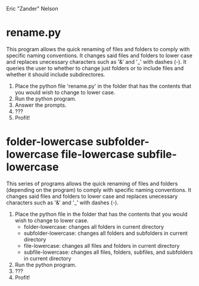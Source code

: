 Eric "Zander" Nelson

rename.py
===========

This program allows the quick renaming of files and folders to comply with specific naming conventions.  It changes said files and folders to lower case and replaces unecessary characters such as '&' and '_' with dashes (-).  It queries the user to whether to change just folders or to include files and whether it should include subdirectores.

1. Place the python file 'rename.py' in the folder that has the contents that you would wish to change to lower case.
2. Run the python program.
3. Answer the prompts.
4. ???
5. Profit!



folder-lowercase
subfolder-lowercase
file-lowercase
subfile-lowercase
===========

This series of programs allows the quick renaming of files and folders (depending on the program) to comply with specific naming conventions.  It changes said files and folders to lower case and replaces unecessary characters such as '&' and '_' with dashes (-).

1. Place the python file in the folder that has the contents that you would wish to change to lower case.
	-	folder-lowercase: changes all folders in current directory
	-	subfolder-lowercase: changes all folders and subfolders in current directory
	-	file-lowercase: changes all files and folders in current directory
	-	subfile-lowercase: changes all files, folders, subfiles, and subfolders in current directory
2. Run the python program.
3. ???
4. Profit!